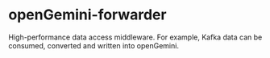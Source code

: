 # openGemini-forwarder
High-performance data access middleware. For example, Kafka data can be consumed, converted and written into openGemini.
